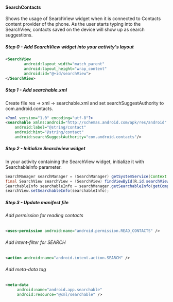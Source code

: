 #### SearchContacts
Shows the usage of SearchView widget when it is connected to Contacts content provider of the phone. As the user starts typing into the SearchView, contacts saved on the device will show up as search suggestions.

##### Step 0 - Add SearchView widget into your activity's layout
```xml
<SearchView
        android:layout_width="match_parent"
        android:layout_height="wrap_content"
        android:id="@+id/searchView">
</SearchView>
```


##### Step 1 - Add searchable.xml
Create file res -> xml -> searchable.xml and set searchSuggestAuthority to com.android.contacts.

```xml
<?xml version="1.0" encoding="utf-8"?>
<searchable xmlns:android="http://schemas.android.com/apk/res/android"
    android:label="@string/contact"
    android:hint="@string/contact"
    android:searchSuggestAuthority="com.android.contacts"/>
```

##### Step 2 - Initialize Searchview widget
In your activity containing the SearchView widget, initialize it with SearchableInfo parameter.

```java
SearchManager searchManager = (SearchManager) getSystemService(Context.SEARCH_SERVICE);
final SearchView searchView = (SearchView) findViewById(R.id.searchView);
SearchableInfo searchableInfo = searchManager.getSearchableInfo(getComponentName());
searchView.setSearchableInfo(searchableInfo);
```
##### Step 3 - Update manifest file
###### Add permission for reading contacts
```xml
<uses-permission android:name="android.permission.READ_CONTACTS" />
```

###### Add intent-filter for SEARCH
```xml
<action android:name="android.intent.action.SEARCH" />
```

###### Add meta-data tag
```xml
<meta-data
     android:name="android.app.searchable"
     android:resource="@xml/searchable" />
```
